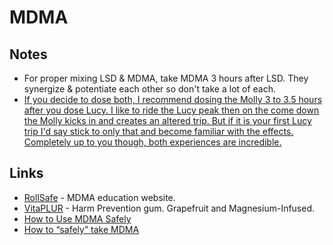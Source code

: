 # MDMA

## Notes

* For proper mixing LSD & MDMA, take MDMA 3 hours after LSD. They synergize & potentiate each other so don't take a lot of each.
* [If you decide to dose both, I recommend dosing the Molly 3 to 3.5 hours after you dose Lucy. I like to ride the Lucy peak then on the come down the Molly kicks in and creates an altered trip. But if it is your first Lucy trip I'd say stick to only that and become familiar with the effects. Completely up to you though, both experiences are incredible.](https://www.reddit.com/r/LSD/comments/bntg7c/_/en8y59a/?context=1)

## Links

* [RollSafe](https://rollsafe.org/) - MDMA education website.
* [VitaPLUR](http://www.vitaplur.io/) - Harm Prevention gum. Grapefruit and Magnesium-Infused.
* [How to Use MDMA Safely](https://www.youtube.com/watch?v=hLxNlxsVmZE)
* [How to “safely” take MDMA](http://matznerd.com/how-to-safely-take-mdma/)

